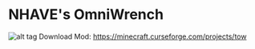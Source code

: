 # NHAVE's OmniWrench
![alt tag](https://media-elerium.cursecdn.com/avatars/101/438/636322649208623027.png)
Download Mod: https://minecraft.curseforge.com/projects/tow